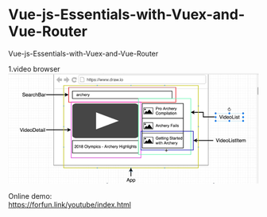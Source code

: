 # Vue-js-Essentials-with-Vuex-and-Vue-Router
 Vue-js-Essentials-with-Vuex-and-Vue-Router


1.video browser
![image](readme/Picture1.png)

Online demo:  
https://forfun.link/youtube/index.html
